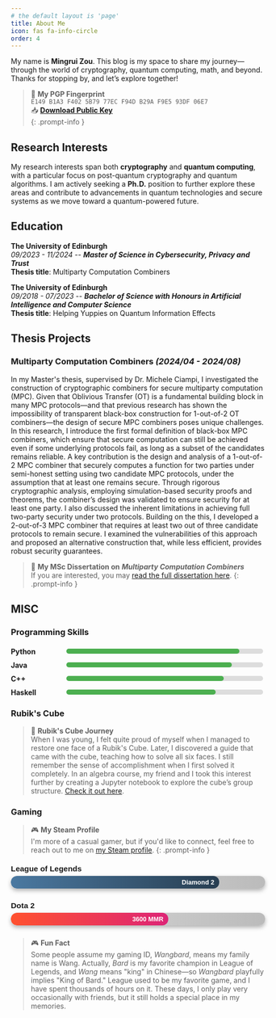 ```yaml
---
# the default layout is 'page'
title: About Me
icon: fas fa-info-circle
order: 4
---
```


My name is **Mingrui Zou**. This blog is my space to share my journey—through the world of cryptography, quantum computing, math, and beyond. Thanks for stopping by, and let’s explore together!

> 🔑 **My PGP Fingerprint**  
> `E149 B1A3 F402 5B79 77EC F94D B29A F9E5 93DF 06E7`   
> 📥 **[Download Public Key](/files/wangbard_0x93DF06E7_public.asc)**  
{: .prompt-info }


## **Research Interests**

My research interests span both **cryptography** and **quantum computing**, with a particular focus on post-quantum cryptography and quantum algorithms. I am actively seeking a **Ph.D.** position to further explore these areas and contribute to advancements in quantum technologies and secure systems as we move toward a quantum-powered future.

## **Education**

**The University of Edinburgh**  
_09/2023 - 11/2024_ --  ***Master of Science in Cybersecurity, Privacy and Trust***  
**Thesis title**: Multiparty Computation Combiners

**The University of Edinburgh**  
_09/2018 - 07/2023_ -- ***Bachelor of Science with Honours in Artificial Intelligence and Computer Science***   
**Thesis title**: Helping Yuppies on Quantum Information Effects


## **Thesis Projects**

### Multiparty Computation Combiners _(2024/04 - 2024/08)_

In my Master's thesis, supervised by Dr. Michele Ciampi, I investigated the construction of cryptographic combiners for secure multiparty computation (MPC). Given that Oblivious Transfer (OT) is a fundamental building block in many MPC protocols—and that previous research has shown the impossibility of transparent black-box construction for 1-out-of-2 OT combiners—the design of secure MPC combiners poses unique challenges. In this research, I introduce the first formal definition of black-box MPC combiners, which ensure that secure computation can still be achieved even if some underlying protocols fail, as long as a subset of the candidates remains reliable. A key contribution is the design and analysis of a 1-out-of-2 MPC combiner that securely computes a function for two parties under semi-honest setting using two candidate MPC protocols, under the assumption that at least one remains secure. Through rigorous cryptographic analysis, employing simulation-based security proofs and theorems, the combiner’s design was validated to ensure security for at least one party. I also discussed the inherent limitations in achieving full two-party security under two protocols. Building on the this, I developed a 2-out-of-3 MPC combiner that requires at least two out of three candidate protocols to remain secure. I examined the vulnerabilities of this approach and proposed an alternative construction that, while less efficient, provides robust security guarantees.

> 📄 **My MSc Dissertation on** ***Multiparty Computation Combiners***  
> If you are interested, you may [read the full dissertation here](/files/Multiparty_Computation_Combiners.pdf).
{: .prompt-info }

<!-- ### Helping Yuppies on Quantum Information Effects _(2022/09 - 2023/04)_

This undergraduate thesis, supervised by Prof. Chris Heunen, focused on analyzing the type-and-effect interpretation of measurement as introduced in his paper *"Quantum Information Effects"*. The study formulated measurement as a computational effect, involving both the introduction of ancilla systems (allocation) and the selective reduction of information (hiding) to exploit the purification of quantum states. In my thesis, a Haskell program was developed based on the proposed categorical semantics to calculate the minimum number of ancilla (auxiliary qubits) required for measurement as a quantum information effect, demonstrating the practical application of these theoretical concepts. Additionally, a mathematical proof was formulated to elucidate the relationship between the minimum number of ancilla qubits needed and the von Neumann entropy of the system. -->

## MISC

<style>
/* Custom skill bar styles for about.md */
.skills {
    max-width: 500px;
    margin-top: 20px;
}

.skill {
    display: flex;
    align-items: center;
    margin-bottom: 10px;
}

.skill span {
    width: 100px; /* Label width */
    font-weight: bold;
}

.skill-bar {
    flex: 1;
    height: 10px;
    background-color: #ddd;
    border-radius: 5px;
    margin-left: 10px;
    position: relative;
}

.skill-bar::before {
    content: '';
    position: absolute;
    height: 100%;
    background-color: #4CAF50; /* Customize the color */
    border-radius: 5px;
    transition: width 0.3s ease;
    width: inherit;
}
</style>

### Programming Skills
<div class="skills">
    <div class="skill">
        <span>Python</span>
        <div class="skill-bar" style="width: 88%;"></div>
    </div>
    <div class="skill">
        <span>Java</span>
        <div class="skill-bar" style="width: 84%;"></div>
    </div>
    <div class="skill">
        <span>C++</span>
        <div class="skill-bar" style="width: 80%;"></div>
    </div>
    <div class="skill">
        <span>Haskell</span>
        <div class="skill-bar" style="width: 76%;"></div>
    </div>
</div>

### Rubik's Cube

> 🧩 **Rubik's Cube Journey**  
> When I was young, I felt quite proud of myself when I managed to restore one face of a Rubik's Cube. Later, I discovered a guide that came with the cube, teaching how to solve all six faces. I still remember the sense of accomplishment when I first solved it completely. In an algebra course, my friend and I took this interest further by creating a Jupyter notebook to explore the cube’s group structure. [Check it out here](https://github.com/wangbard/Rubik-s-Cube).


### Gaming

> 🎮 **My Steam Profile**  
> I'm more of a casual gamer, but if you'd like to connect, feel free to reach out to me on [my Steam profile](https://steamcommunity.com/profiles/76561198864699098/).
{: .prompt-info }

<div class="gaming-ranks">
    <div class="rank">
        <div class="rank-title">League of Legends</div>
        <div class="rank-bar">
            <div class="rank-bar-fill lol-bar">Diamond 2</div>
        </div>
    </div>
    <div class="rank">
        <div class="rank-title">Dota 2</div>
        <div class="rank-bar">
            <div class="rank-bar-fill dota-bar">3600 MMR</div>
        </div>
    </div>
</div>

> 🎮 **Fun Fact**  
> Some people assume my gaming ID, *Wangbard*, means my family name is Wang. Actually, *Bard* is my favorite champion in League of Legends, and *Wang* means "king" in Chinese—so *Wangbard* playfully implies "King of Bard." League used to be my favorite game, and I have spent thousands of hours on it. These days, I only play very occasionally with friends, but it still holds a special place in my memories.

<style>
/* Fancy Gaming Rank Styles with Hover Tooltip */
.gaming-ranks {
    max-width: 600px;
    margin-top: 20px;
    font-family: Arial, sans-serif;
}

.rank {
    margin-bottom: 25px;
    font-weight: bold;
}

.rank-title {
    font-size: 1.1em;
    margin-bottom: 5px;
}

.rank-bar {
    position: relative;
    height: 25px;
    width: 100%;
    background: linear-gradient(to right, #ddd, #bbb);
    border-radius: 12px;
    overflow: hidden;
    cursor: pointer;
    transition: all 0.3s ease;
    box-shadow: 0px 4px 8px rgba(0, 0, 0, 0.3);
}

.rank-bar-fill {
    position: absolute;
    height: 100%;
    border-radius: 12px;
    text-align: right;
    color: white;
    font-weight: bold;
    display: flex;
    align-items: center;
    justify-content: flex-end;
    padding-right: 10px;
    font-size: 0.9em;
    transition: width 0.3s ease;
}

.lol-bar {
    width: 80%; /* Adjust width based on rank */
    background: linear-gradient(to right, #4B79A1, #283E51);
}

.dota-bar {
    width: 60%; /* Adjust width based on rank */
    background: linear-gradient(to right, #FF512F, #DD2476);
}

/* Tooltip Style */
.rank-bar:hover::after {
    content: attr(data-tooltip); /* Tooltip content */
    position: absolute;
    left: 50%;
    top: -35px;
    transform: translateX(-50%);
    background-color: rgba(0, 0, 0, 0.8);
    color: #fff;
    padding: 5px 10px;
    border-radius: 5px;
    font-size: 0.9em;
    white-space: nowrap;
    opacity: 1;
    transition: opacity 0.3s ease;
    pointer-events: none;
}

.rank-bar::after {
    opacity: 0;
}
</style>

